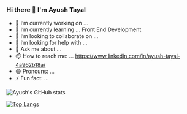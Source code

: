 ### Hi there 👋 I'm Ayush Tayal
- 🔭 I’m currently working on ...
- 🌱 I’m currently learning ... Front End Development 
- 👯 I’m looking to collaborate on ...
- 🤔 I’m looking for help with ...
- 💬 Ask me about ...
- 📫 How to reach me: ... https://www.linkedin.com/in/ayush-tayal-4a962b18a/
- 😄 Pronouns: ...
- ⚡ Fun fact: ...

![Ayush's GitHub stats](https://github-readme-stats.vercel.app/api?username=Ayush-Tayal&show_icons=true&theme=dracula)

[![Top Langs](https://github-readme-stats.vercel.app/api/top-langs/?username=Ayush-Tayal&theme=gruvbox)](https://github.com/Ayush-Tayal/github-readme-stats)
